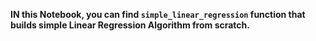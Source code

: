 **IN this Notebook, you can find `simple_linear_regression` function that builds simple Linear Regression Algorithm from scratch.**
